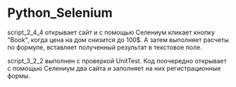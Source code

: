 # Python_Selenium

script_2_4_4 открывает сайт и с помощью Селениум кликает кнопку "Book", когда цена на дом снизится 
до 100$. А затем выполняет расчеты по формуле, вставляет полученный результат в текстовое поле.

script_3_2_2 выполнен c проверкой UnitTest. Код поочередно открывает с помощью Селениум два сайта
и заполняет на них регистрационные формы.  
